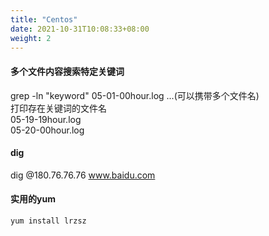 ```yaml
---
title: "Centos"
date: 2021-10-31T10:08:33+08:00
weight: 2
---
```


#### 多个文件内容搜索特定关键词   
grep -ln "keyword" 05-01-00hour.log ...(可以携带多个文件名)  
打印存在关键词的文件名  
05-19-19hour.log  
05-20-00hour.log

#### dig
dig @180.76.76.76 www.baidu.com


#### 实用的yum
```base
yum install lrzsz
```  